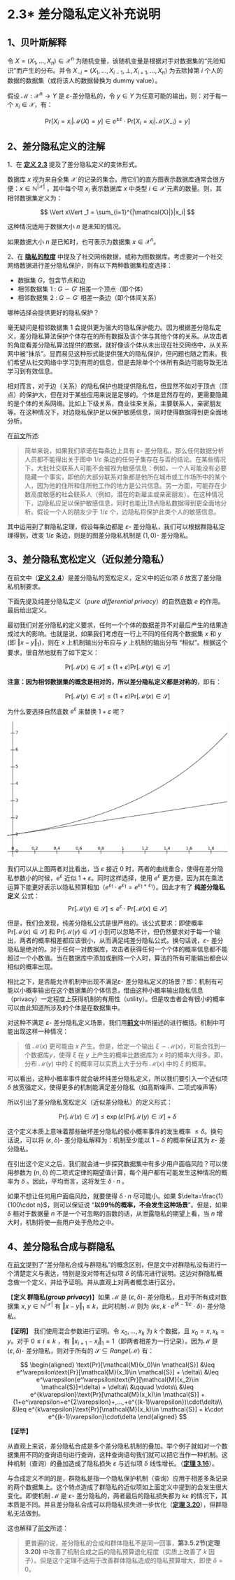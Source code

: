 # 2.3* 差分隐私定义补充说明

## 1、贝叶斯解释

令 $X=(X_1,...,X_n)\in \mathcal{X}^n$ 为随机变量，该随机变量是根据对手对数据集的“先验知识”而产生的分布。并令 $X_{-i}=(X_1,...,X_{i-1},\bot,X_{i+1},...,X_n)$ 为去除掉第 $i$ 个人的数据的数据集（或将该人的数据替换为 dummy value）。

假设 $\mathcal{M}:\mathcal{X}^n \to Y$ 是 $\varepsilon$-差分隐私的，令 $y\in Y$ 为任意可能的输出。则：对于每一个 $x_i \in \mathcal{X}$，有：

$$
\text{Pr}[X_i = x_i|\mathcal{M}(X)=y]\in e^{\pm\varepsilon}\cdot \text{Pr}[X_i = x_i|\mathcal{M}(X_{-i})=y]
$$

## 2、差分隐私定义的注解

1、在 [**定义 2.3**](/2-Basic-Terms/Formalizing-differential-privacy/Formalizing-differential-privacy-Overview.html) 提及了差分隐私定义的变体形式。

数据库 $x$ 视为来自全集 $\mathcal{X}$ 的记录的集合。用它们的直方图表示数据库通常会很方便：$x \in \mathbb{N}^{|\mathcal{X}|}$ ，其中每个项  $x_i$ 表示数据库 $x$ 中类型 $i\in\mathcal{X}$ 元素的数量。则，其相邻数据集定义为：

$$
\Vert x\Vert _1 = \sum_{i=1}^{|\mathcal{X}|}|x_i|
$$

这种情况适用于数据大小 $n$ 是未知的情况。

如果数据大小 $n$ 是已知时，也可表示为数据集 $x\in \mathcal{X}^n$。

2、在 [**隐私的粒度**](/2-Basic-Terms/Formalizing-differential-privacy/Formalizing-differential-privacy_2.html) 中提及了社交网络数据，或称为图数据库。考虑要对一个社交网络数据进行差分隐私保护，则有以下两种数据集粒度选择：

- 数据集 $G$，包含节点和边
- 相邻数据集 $1$ : $G \backsim G'$ 相差一个顶点（即个体）
- 相邻数据集 $2$ : $G \backsim G'$ 相差一条边（即个体间关系）

哪种选择会提供更好的隐私保护？

毫无疑问是相邻数据集 $1$ 会提供更为强大的隐私保护能力。因为根据差分隐私定义，差分隐私算法保护个体存在的所有数据及该个体与其他个体的关系。从攻击者的角度看差分隐私算法提供的数据，就好像该个体从未出现在社交网络中，从关系网中被“抹杀”。显而易见这种形式能提供强大的隐私保护，但问题也随之而来。我们希望从社交网络中学习到有用的信息，但是去除单个个体所有条边可能导致无法学习到有效信息。

相对而言，对于边（关系）的隐私保护也能提供隐私性，但显然不如对于顶点（顶点）的保护大，但在对于某些应用来说是足够的。个体是显然存在的，更需要隐藏的是个体的关系网络。比如上下级关系，商业往来关系，主要联系人，亲密朋友等。在这种情况下，对边隐私保护足以保护敏感信息，同时使得数据得到更全面地分析。

在[前文](/2-Basic-Terms/Formalizing-differential-privacy/Formalizing-differential-privacy_2.html)所述:

> 简单来说，如果我们承诺在每条边上具有 $\varepsilon$- 差分隐私，那么任何数据分析人员都不能得出关于图中 $1/\varepsilon$ 条边的任何子集存在与否的结论。在某些情况下，大批社交联系人可能不会被视为敏感信息：例如，一个人可能没有必要隐藏一个事实，即他的大部分联系对象都是他所在城市或工作场所中的某个人，因为他的住所和住所他工作的地方是公共信息。另一方面，可能存在少数高度敏感的社会联系人（例如，潜在的新雇主或亲密朋友）。在这种情况下，边隐私应足以保护敏感信息，同时也能比顶点隐私数据得到更全面地分析。假设一个人的朋友少于 $1/\varepsilon$ 个，边隐私将保护此类个人的敏感信息。

其中运用到了群隐私定理，假设每条边都是 $\varepsilon$- 差分隐私，我们可以根据群隐私定理得到，改变 $1/\varepsilon$ 条边，则是的图差分隐私机制是 $(1,0)$- 差分隐私。

## 3、差分隐私宽松定义（近似差分隐私） 

在前文中（[**定义 2.4**](/2-Basic-Terms/Formalizing-differential-privacy/Formalizing-differential-privacy_1.html)）是差分隐私的宽松定义，定义中的近似项 $\delta$ 放宽了差分隐私机制要求。 

下面先提及纯差分隐私定义（*pure differential privacy*）的自然底数 $e$ 的作用。最后给出定义。

最初我们对差分隐私的定义要求，任何一个个体的数据差异不对最后产生的结果造成过大的影响。也就是说，如果我们考虑在一行上不同的任何两个数据集 $x$ 和 $y$ (即 $\Vert x-y \Vert_1$)，则在 $x$ 上机制输出分布应与 $y$ 上机制的输出分布 “相似”。根据这个要求，很自然地就有了如下定义：

$$
\text{Pr}[\mathcal{M}(x) \in \mathcal{S}] \leq (1+\varepsilon)\text{Pr}[\mathcal{M}(y) \in \mathcal{S}]
$$

**注意：因为相邻数据集的概念是相对的，所以差分隐私定义都是对称的**，即有：

$$
\text{Pr}[\mathcal{M}(y) \in \mathcal{S}] \leq (1+\varepsilon)\text{Pr}[\mathcal{M}(x) \in \mathcal{S}]
$$

为什么要选择自然底数 $e^\varepsilon$ 来替换 $1+\varepsilon$ 呢？

![两者对比](/2-Basic-Terms/Formalizing-differential-privacy/img/epsilon.png)

我们可以从上图两者对比看出，当 $\varepsilon$ 接近 $0$ 时，两者的曲线重合，使得在差分隐私参数小的时候，$e^\varepsilon$ 近似 $1+\varepsilon$。同时这样选择，使用 $e^\varepsilon$ 更方便，因为其在乘法运算下能更好表示以隐私预算相加（$e^{\varepsilon_1}\cdot e^{\varepsilon_1}=e^{\varepsilon_1+\varepsilon_1}$）。因此才有了 **纯差分隐私定义** 公式： 
$$
\text{Pr}[\mathcal{M}(y) \in \mathcal{S}] \leq e^\varepsilon\cdot \text{Pr}[\mathcal{M}(x) \in \mathcal{S}]
$$

但是，我们会发现，纯差分隐私公式是很严格的。该公式要求：即使概率$\text{Pr}[\mathcal{M}(x) \in \mathcal{S}]$ 和 $\text{Pr}[\mathcal{M}(y) \in \mathcal{S}]$ 小到可以忽略不计，但仍然要求对于每一个输出，两者的概率相差都应该很小，从而满足纯差分隐私公式。换句话说，$\varepsilon$- 差分隐私是绝对的。对于任何一对数据库，攻击者获得任何一个个体的概率信息都不能超过一个小数值。当在数据库中添加或删除一个人时，算法的所有可能输出都会以相似的概率出现。

相比之下，是否能允许机制中出现不满足$\varepsilon$- 差分隐私定义的场景？即：机制有可能以小概率输出在这个数据集的个体信息，借由这种小概率输出隐私信息（privacy）一定程度上获得机制的有用性（utility）。但是攻击者会有很小的概率可以由此知道所涉及的个体是在数据集中。

对这种不满足 $\varepsilon$- 差分隐私定义场景，我们用[**前文**](/2-Basic-Terms/Formalizing-differential-privacy/Formalizing-differential-privacy_1.html)中所描述的进行概括。机制中可能出现这样一种情况：

> 值 $\mathcal{M}(x)$ 更可能由 $x$ 产生。但是，给定一个输出 $\xi \backsim \mathcal{M}(x)$，可能会找到一个数据库$y$，使得 $\xi$ 在 $y$ 上产生的概率比数据库为 $x$ 时的概率大得多。即，分布 $\mathcal{M}(y)$ 中的 $\xi$ 的概率可以实质上大于分布 $\mathcal{M}(x)$ 中的 $\xi$ 的概率。

可以看出，这种小概率事件就会破坏纯差分隐私定义，所以我们要引入一个近似项 $\delta$ 放宽强定义，使得更多的机制能满足差分隐私（如高斯噪声、二项式噪声等）

所以引出了差分隐私宽松定义（近似差分隐私）的定义形式：

$$
\text{Pr}[\mathcal{M}(x) \in \mathcal{S}] \leq \exp(\varepsilon)\text{Pr}[\mathcal{M}(y) \in \mathcal{S}] + \delta
$$

这个定义本质上意味着那些破坏差分隐私的极小概率事件的发生概率 $\leq \delta$。换句话说，可以将 $(\varepsilon,\delta)$- 差分隐私解释为：机制至少能以 $1-\delta$ 的概率保证其为 $\varepsilon$- 差分隐私。

在引出这个定义之后，我们就会进一步探究数据集中有多少用户面临风险？可以使用参数为 $(n,\delta)$ 的二项式定律的期望值计算，每个用户都有可能发生这种情况的概率为 $\delta$ 。因此，平均而言，这将发生 $\delta\cdot n$ 。

如果不想让任何用户面临风险，就要使得 $\delta\cdot n$ 尽可能小。如果 $\delta=\frac{1}{100\cdot n}$，则可以保证说 “**以99％的概率，不会发生这种场景**”。但是，如果 $\delta$ 相对于数据量 $n$ 不是一个可忽略的函数的话，从泄露隐私的期望上看，当 $n$ 增大时，机制将使一些用户处于危险之中。

## 4、差分隐私合成与群隐私

在[前文](/2-Basic-Terms/Formalizing-differential-privacy/Formalizing-differential-privacy_1.html)提到了“差分隐私合成与群隐私”的概念区别，但是文中对群隐私没有进行一个清楚定义与表达，特别是没对带有近似项 $\delta$ 的情况进行说明。这边对群隐私概念做一个定义，并给予证明。并从直观上对两者概念进行区分。

【**定义 群隐私(*group privacy*)**】如果 $\mathcal{M}$ 是 $(\varepsilon,\delta)$- 差分隐私，且对于所有成对数据集 $x,y\in \mathbb{N}^{|\mathcal{X}|}$ 有 $\Vert x - y \Vert_1\leq k$，此时机制 $\mathcal{M}$ 则为 $(k\varepsilon,k\cdot e^{(k-1)\varepsilon}\cdot \delta)$- 差分隐私。

**【证明】** 我们使用混合参数进行证明。令 $x_0,...,x_k$ 为 $k$ 个数据，且 $x_0=x,x_k=y$。对于 $0\leq i\leq k$ ，有 $\Vert x_{i+1}-x_i\Vert_1=1$（即两者相差为一行记录）。因为$\mathcal{M}$ 是 $(\varepsilon,\delta)$- 差分隐私，则对于所有的 $\mathcal{S} \subseteq Range(\mathcal{M})$ 有：

$$
\begin{aligned}
    \text{Pr}[\mathcal{M}(x_0)\in \mathcal{S}] &\leq e^\varepsilon\text{Pr}[\mathcal{M}(x_1)\in \mathcal{S}] + \delta\\
    &\leq e^\varepsilon(e^\varepsilon\text{Pr}[\mathcal{M}(x_2)\in \mathcal{S}]+\delta) + \delta\\
    &\qquad \vdots\\
    &\leq e^{k\varepsilon}\text{Pr}[\mathcal{M}(x_k)\in \mathcal{S}] + (1+e^\varepsilon+e^{2\varepsilon}+,...,+e^{(k-1)\varepsilon})\cdot\delta\\
    &\leq e^{k\varepsilon}\text{Pr}[\mathcal{M}(x_k)\in \mathcal{S}] + k\cdot e^{(k-1)\varepsilon}\cdot\delta
\end{aligned}
$$

**【证毕】**

从直观上来说，差分隐私合成是多个差分隐私机制的叠加。举个例子就如对一个数据集用不同的查询语句进行查询，这种查询语句我们就可以把它当作一种机制。这种机制（查询）的叠加造成了隐私损失 $\varepsilon$ 与近似项 $\delta$ 线性增长。（[**定理 3.16**](/3-Basic-Techniques-and-Composition-Theorems/Composition-theorems/Composition-theorems.html)）。

与合成定义不同的是，群隐私是指一个隐私保护机制（查询）应用于相差多条记录的两个数据集上。这个特点造成了群隐私的近似项如上面定义中提到的会发生很大变化。即使机制 $\mathcal{M}$ 是 $\varepsilon$- 差分隐私的，两者最后的隐私损失都为 $k\varepsilon$ 的情况下，其本质是不同。并且差分隐私合成可以将隐私损失进一步优化（[**定理 3.20**](/3-Basic-Techniques-and-Composition-Theorems/Composition-theorems/Advanced-composition.html)），但群隐私无法做到。

这也解释了[前文](/2-Basic-Terms/Formalizing-differential-privacy/Formalizing-differential-privacy_1.html)所述：

> 更普遍的说，差分隐私的合成和群体隐私不是同一回事，**第3.5.2节(定理3.20)** 中改善了机制合成之后的隐私预算退化程度（实质上改善了 $k$ 因子）。但是这个定理不适用于改善群体隐私造成的隐私预算增大，即使 $\delta=0$。